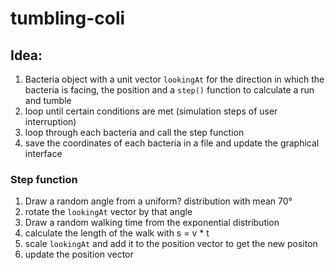 # tumbling-coli

## Idea:
1. Bacteria object with a unit vector `lookingAt` for the direction in which the bacteria is facing, the position and a `step()` function to calculate a run and tumble
2. loop until certain conditions are met (simulation steps of user interruption)
3. loop through each bacteria and call the step function
4. save the coordinates of each bacteria in a file and update the graphical interface

### Step function
1. Draw a random angle from a uniform? distribution with mean 70°
2. rotate the `lookingAt` vector by that angle
3. Draw a random walking time from the exponential distribution
4. calculate the length of the walk with s = v * t
5. scale `lookingAt` and add it to the position vector to get the new positon
6. update the position vector
